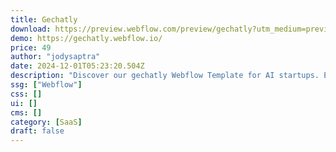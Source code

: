 ```yaml
---
title: Gechatly
download: https://preview.webflow.com/preview/gechatly?utm_medium=preview_link&utm_source=designer&utm_content=gechatly&preview=a975de9c812417e8e7f779d519b03ff8&workflow=preview
demo: https://gechatly.webflow.io/
price: 49
author: "jodysaptra"
date: 2024-12-01T05:23:20.504Z
description: "Discover our gechatly Webflow Template for AI startups. Elevate your online presence and effortlessly showcase Artificial Intelligence SaaS solutions. Unleash your AI startup's potential with our unique page AI website template."
ssg: ["Webflow"]
css: []
ui: []
cms: []
category: [SaaS]
draft: false
---
```


